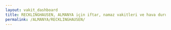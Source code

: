 ```yaml
---
layout: vakit_dashboard
title: RECKLINGHAUSEN, ALMANYA için iftar, namaz vakitleri ve hava durumu - ilçe/eyalet seç
permalink: /ALMANYA/RECKLINGHAUSEN/
---
```


<script type="text/javascript">
  var GLOBAL_COUNTRY = 'ALMANYA';
  var GLOBAL_CITY = 'RECKLINGHAUSEN';
  var GLOBAL_STATE = '';
  var lat = 72;
  var lon = 21;
</script>
